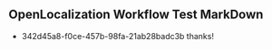 ## OpenLocalization Workflow Test MarkDown
* 342d45a8-f0ce-457b-98fa-21ab28badc3b 
thanks!<!--HONumber=Mar16_HO2-->
